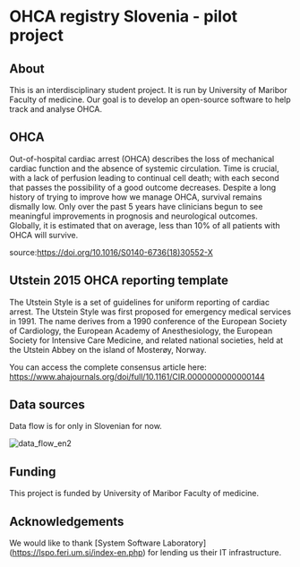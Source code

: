 # OHCA registry Slovenia - pilot project


## About
This is an interdisciplinary student project. It is run by University of Maribor Faculty of medicine. Our goal is to develop an open-source software to help track and analyse OHCA.

## OHCA
Out-of-hospital cardiac arrest (OHCA) describes the loss of mechanical cardiac function and the absence of systemic circulation. Time is crucial, with a lack of perfusion leading to continual cell death; with each second that passes the possibility of a good outcome decreases. Despite a long history of trying to improve how we manage OHCA, survival remains dismally low. Only over the past 5 years have clinicians begun to see meaningful improvements in prognosis and neurological outcomes. Globally, it is estimated that on average, less than 10% of all patients with OHCA will survive. 

source:https://doi.org/10.1016/S0140-6736(18)30552-X

## Utstein 2015 OHCA reporting template

The Utstein Style is a set of guidelines for uniform reporting of cardiac arrest. The Utstein Style was first proposed for emergency medical services in 1991. The name derives from a 1990 conference of the European Society of Cardiology, the European Academy of Anesthesiology, the European Society for Intensive Care Medicine, and related national societies, held at the Utstein Abbey on the island of Mosterøy, Norway.

You can access the complete consensus article here: https://www.ahajournals.org/doi/full/10.1161/CIR.0000000000000144

## Data sources

Data flow is for only in Slovenian for now.

![data_flow_en2](https://user-images.githubusercontent.com/42324122/159179750-65370784-fbf8-45b7-9002-d357336e8d22.png)


## Funding
This project is funded by University of Maribor Faculty of medicine.

## Acknowledgements
We would like to thank [System Software Laboratory] (https://lspo.feri.um.si/index-en.php) for lending us their IT infrastructure. 
